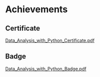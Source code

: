 

# Achievements
## Certificate
[Data_Analysis_with_Python_Certificate.pdf](https://prod-files-secure.s3.us-west-2.amazonaws.com/03e82b26-cccb-4906-bb56-adabcbdc0655/1aa3a050-2338-4a85-85d5-899bad17a31c/Data_Analysis_with_Python_Certificate.pdf?X-Amz-Algorithm=AWS4-HMAC-SHA256&X-Amz-Content-Sha256=UNSIGNED-PAYLOAD&X-Amz-Credential=ASIAZI2LB466RR6IXNQQ%2F20250205%2Fus-west-2%2Fs3%2Faws4_request&X-Amz-Date=20250205T161845Z&X-Amz-Expires=3600&X-Amz-Security-Token=IQoJb3JpZ2luX2VjEC8aCXVzLXdlc3QtMiJHMEUCIQCDkzOPXM20axhXDzmB1IlhRx2Dxjv1Uje9%2B0YTsG1v2QIgN2kaBboUKPvsTkLYVaDqMI0xQ3iVGjTDiBJSiIC%2B%2F1Mq%2FwMISBAAGgw2Mzc0MjMxODM4MDUiDB0W7FiyTHhYts0LQCrcAzuoG8FWffeNFvkaOZNsUeGuPjrCvxPaCTgb6rg9m4vu%2BKMmTaFMIQxnp1yNdevIH0Awu%2F9WmTL0j8YYIsi%2FnGAemwZXqsmNionhhOlrTex7wj75MGafCNE6bWd0RtMbGXw3wDb1PNuKy6DOsmxKYBDwzrWWY4QMM7oAV%2FJ4PP146%2FV%2BrFbwxJIEknx8j1DlxNCVlqMOxALpQ2GaAbUtwK71JcbfPEWN3e0OYQTmQ0Lehtk76uqJueY62GkwCSrMv1G%2BVq2Edp8JeUZgsK1Shl99eJ3QnbFCCKCxtrPiv5KFALnd56dVmhGbMq6aB7%2FXOzt3RhEO2yi0407WCK82vLwH699xiIfR59tlatwyWmUiQTbq2iavKJxlLA%2BgiozRPfeibt9fZX5ARYmwLzMeGSxmDWy9b5sNcgxCaMmeqwXCRnzPa5nUGeyQ5hL64631TArg3WRR2SJtlxyBybBe93MPVMXA1%2BhNi0LY3DXphOtBJMG1UqHUHAaKj%2BSXbxhP5OEyU7MXTFfJHcJtOiyYyRO%2FL21wohBAi8769pjz5raAk7HgKDi8mcgv6q0fxDNQkSRiE1D2aEQBSvvcUjZ20YNa36yI6gQOzx3zLaGJ%2Fybtg6jbn25umfGJgHk8MMCAjr0GOqUBj%2FIYEYpNXb1aCZoa56kTjVGxplw5%2Fr%2Fkw0VD9H6H4y95TRzGIEt%2B83mArUKAW87th2ykKS4Al7mISpjl8YRFmWEqYectNFo%2FDeGsoyHdgcbmWetFAet%2B4yigi%2Bd1CkRsR6irE8QXKnpalndzhRAf4bKoiA7xSwYTpdqKUaWXgTp0BTrmmO8ZYf98uD65%2FiOZ0Azst3oyIjaKVke75OR%2BRFXaNhVQ&X-Amz-Signature=a1da531d906ee304c6ab1e32950fa03955a6e6e2f8374a26915e322b5d47fbad&X-Amz-SignedHeaders=host&x-id=GetObject)
## Badge
[Data_Analysis_with_Python_Badge.pdf](https://prod-files-secure.s3.us-west-2.amazonaws.com/03e82b26-cccb-4906-bb56-adabcbdc0655/4fa9bcf8-b584-40dd-8775-c0bfadf6a6f0/Data_Analysis_with_Python_Badge.pdf?X-Amz-Algorithm=AWS4-HMAC-SHA256&X-Amz-Content-Sha256=UNSIGNED-PAYLOAD&X-Amz-Credential=ASIAZI2LB466RR6IXNQQ%2F20250205%2Fus-west-2%2Fs3%2Faws4_request&X-Amz-Date=20250205T161845Z&X-Amz-Expires=3600&X-Amz-Security-Token=IQoJb3JpZ2luX2VjEC8aCXVzLXdlc3QtMiJHMEUCIQCDkzOPXM20axhXDzmB1IlhRx2Dxjv1Uje9%2B0YTsG1v2QIgN2kaBboUKPvsTkLYVaDqMI0xQ3iVGjTDiBJSiIC%2B%2F1Mq%2FwMISBAAGgw2Mzc0MjMxODM4MDUiDB0W7FiyTHhYts0LQCrcAzuoG8FWffeNFvkaOZNsUeGuPjrCvxPaCTgb6rg9m4vu%2BKMmTaFMIQxnp1yNdevIH0Awu%2F9WmTL0j8YYIsi%2FnGAemwZXqsmNionhhOlrTex7wj75MGafCNE6bWd0RtMbGXw3wDb1PNuKy6DOsmxKYBDwzrWWY4QMM7oAV%2FJ4PP146%2FV%2BrFbwxJIEknx8j1DlxNCVlqMOxALpQ2GaAbUtwK71JcbfPEWN3e0OYQTmQ0Lehtk76uqJueY62GkwCSrMv1G%2BVq2Edp8JeUZgsK1Shl99eJ3QnbFCCKCxtrPiv5KFALnd56dVmhGbMq6aB7%2FXOzt3RhEO2yi0407WCK82vLwH699xiIfR59tlatwyWmUiQTbq2iavKJxlLA%2BgiozRPfeibt9fZX5ARYmwLzMeGSxmDWy9b5sNcgxCaMmeqwXCRnzPa5nUGeyQ5hL64631TArg3WRR2SJtlxyBybBe93MPVMXA1%2BhNi0LY3DXphOtBJMG1UqHUHAaKj%2BSXbxhP5OEyU7MXTFfJHcJtOiyYyRO%2FL21wohBAi8769pjz5raAk7HgKDi8mcgv6q0fxDNQkSRiE1D2aEQBSvvcUjZ20YNa36yI6gQOzx3zLaGJ%2Fybtg6jbn25umfGJgHk8MMCAjr0GOqUBj%2FIYEYpNXb1aCZoa56kTjVGxplw5%2Fr%2Fkw0VD9H6H4y95TRzGIEt%2B83mArUKAW87th2ykKS4Al7mISpjl8YRFmWEqYectNFo%2FDeGsoyHdgcbmWetFAet%2B4yigi%2Bd1CkRsR6irE8QXKnpalndzhRAf4bKoiA7xSwYTpdqKUaWXgTp0BTrmmO8ZYf98uD65%2FiOZ0Azst3oyIjaKVke75OR%2BRFXaNhVQ&X-Amz-Signature=991d3a083dc8a4841933e3ba8c3800e3dbb7b52f2c859998ec6439456d966254&X-Amz-SignedHeaders=host&x-id=GetObject)
